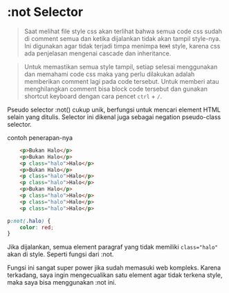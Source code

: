 # :not Selector

> Saat melihat file style css akan terlihat bahwa semua code css sudah di comment semua dan ketika dijalankan tidak akan tampil style-nya. Ini digunakan agar tidak terjadi timpa menimpa <s>text</s> style, karena css ada penjelasan mengenai cascade dan inheritance.

> Untuk memastikan semua style tampil, setiap selesai menggunakan dan memahami code css maka yang perlu dilakukan adalah memberikan comment lagi pada code tersebut. Untuk memberi atau menghilangkan comment bisa block code tersebut dan gunakan shortcut keyboard dengan cara pencet `ctrl` + `/`.

Pseudo selector :not() cukup unik, berfungsi untuk mencari element HTML selain yang ditulis. Selector ini dikenal juga sebagai negation pseudo-class selector.

contoh penerapan-nya
```html
    <p>Bukan Halo</p>
    <p>Bukan Halo</p>
    <p class="halo">Halo</p>
    <p>Bukan Halo</p>
    <p class="halo">Halo</p>
    <p class="halo">Halo</p>
    <p>Bukan Halo</p>
    <p class="halo">Halo</p>
    <p class="halo">Halo</p>
    <p class="halo">Halo</p>
```

```css
p:not(.halo) {
    color: red;
}
```

Jika dijalankan, semua element paragraf yang tidak memiliki `class="halo"` akan di style. Seperti fungsi dari :not.

Fungsi ini sangat super power jika sudah memasuki web kompleks. Karena terkadang, saya ingin mengecualikan satu element agar tidak terkena style, maka saya bisa menggunakan :not ini.